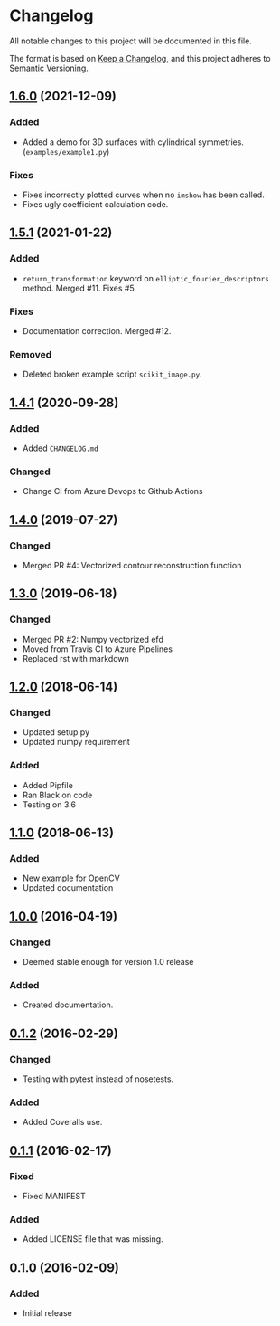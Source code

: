 # Changelog
All notable changes to this project will be documented in this file.

The format is based on [Keep a Changelog](https://keepachangelog.com/en/1.0.0/),
and this project adheres to [Semantic Versioning](https://semver.org/spec/v2.0.0.html).

## [1.6.0] (2021-12-09)

### Added

- Added a demo for 3D surfaces with cylindrical symmetries. (`examples/example1.py`)

### Fixes

- Fixes incorrectly plotted curves when no `imshow` has been called.
- Fixes ugly coefficient calculation code.

## [1.5.1] (2021-01-22)

### Added

- `return_transformation` keyword on `elliptic_fourier_descriptors` method. Merged #11. Fixes #5.

### Fixes

- Documentation correction. Merged #12.

### Removed

- Deleted broken example script `scikit_image.py`.

## [1.4.1] (2020-09-28)

### Added

- Added `CHANGELOG.md`

### Changed

- Change CI from Azure Devops to Github Actions

## [1.4.0] (2019-07-27)

### Changed

- Merged PR #4: Vectorized contour reconstruction function

## [1.3.0] (2019-06-18)

### Changed

- Merged PR #2: Numpy vectorized efd
- Moved from Travis CI to Azure Pipelines
- Replaced rst with markdown

## [1.2.0] (2018-06-14)

### Changed

- Updated setup.py
- Updated numpy requirement

### Added

- Added Pipfile
- Ran Black on code
- Testing on 3.6

## [1.1.0] (2018-06-13)

### Added

- New example for OpenCV
- Updated documentation

## [1.0.0] (2016-04-19)

### Changed

- Deemed stable enough for version 1.0 release

### Added

- Created documentation.

## [0.1.2] (2016-02-29)

### Changed

- Testing with pytest instead of nosetests.

### Added

- Added Coveralls use.

## [0.1.1] (2016-02-17)

### Fixed

- Fixed MANIFEST

### Added

- Added LICENSE file that was missing.

## 0.1.0 (2016-02-09)

### Added

- Initial release

[Unreleased]: https://github.com/hbldh/pyefd/compare/v1.6.0...HEAD
[1.6.0]: https://github.com/hbldh/pyefd/compare/v1.5.1...v1.6.0
[1.5.1]: https://github.com/hbldh/pyefd/compare/v1.4.1...v1.5.1
[1.4.1]: https://github.com/hbldh/pyefd/compare/v1.4.0...v1.4.1
[1.4.0]: https://github.com/hbldh/pyefd/compare/v1.3.0...v1.4.0
[1.3.0]: https://github.com/hbldh/pyefd/compare/v1.2.0...v1.3.0
[1.2.0]: https://github.com/hbldh/pyefd/compare/v1.1.0...v1.2.0
[1.1.0]: https://github.com/hbldh/pyefd/compare/v1.0.0...v1.1.0
[1.0.0]: https://github.com/hbldh/pyefd/compare/v0.1.2...v1.0.0
[0.1.2]: https://github.com/hbldh/pyefd/compare/v0.1.1...v0.1.2
[0.1.1]: https://github.com/hbldh/pyefd/compare/v0.1.0...v0.1.1
